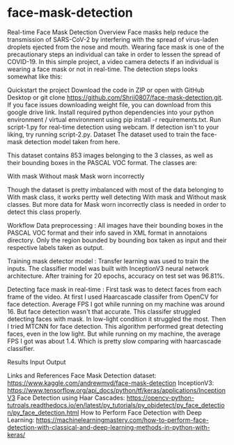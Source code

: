 # face-mask-detection
Real-time Face Mask Detection
Overview
Face masks help reduce the transmission of SARS-CoV-2 by interfering with the spread of virus-laden droplets ejected from the nose and mouth. Wearing face mask is one of the precautionary steps an individual can take in order to lessen the spread of COVID-19. In this simple project, a video camera detects if an individual is wearing a face mask or not in real-time.
The detection steps looks somewhat like this: 

Quickstart the project
Download the code in ZIP or open with GitHub Desktop or git clone https://github.com/Shrii0807/face-mask-detection.git. If you face issues downloading weight file, you can download from this google drive link.
Install required python dependencies into your python environment / virtual environment using pip install -r requirements.txt.
Run script-1.py for real-time detection using webcam. If detection isn't to your liking, try running script-2.py.
Dataset
The dataset used to train the face-mask detection model taken from here.

This dataset contains 853 images belonging to the 3 classes, as well as their bounding boxes in the PASCAL VOC format. The classes are:

With mask
Without mask
Mask worn incorrectly


Though the dataset is pretty imbalanced with most of the data belonging to With mask class, it works pertty well detecting With mask and Without mask classes. But more data for Mask worn incorrectly class is needed in order to detect this class properly.

Workflow
Data preprocessing : All images have their bounding boxes in the PASCAL VOC format and their info saved in XML format in annotaions directory. Only the region bounded by bounding box taken as input and their respective labels taken as output.

Training mask detector model : Transfer learning was used to train the inputs. The classifier model was built with InceptionV3 neural network architecture. After training for 20 epochs, accuracy on test set was 96.81%.

Detecting face mask in real-time : First task was to detect faces from each frame of the video. At first I used Haarcascade classifer from OpenCV for face detection. Average FPS I got while running on my machine was around 16. But face detection wasn't that accurate. This classifer struggled detecting faces with mask. In low-light condition it struggled the most.
Then I tried MTCNN for face detection. This algorithm performed great detecting faces, even in the low light. But while running on my machine, the average FPS I got was about 1.4. Which is pretty slow comparing with haarcascade classifier.

Results
Input	Output
	
Links and References
Face Mask Detection dataset: https://www.kaggle.com/andrewmvd/face-mask-detection
InceptionV3: https://www.tensorflow.org/api_docs/python/tf/keras/applications/InceptionV3
Face Detection using Haar Cascades: https://opencv-python-tutroals.readthedocs.io/en/latest/py_tutorials/py_objdetect/py_face_detection/py_face_detection.html
How to Perform Face Detection with Deep Learning: https://machinelearningmastery.com/how-to-perform-face-detection-with-classical-and-deep-learning-methods-in-python-with-keras/
